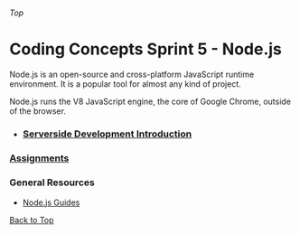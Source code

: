 ###### Top
# Coding Concepts Sprint 5 - Node.js
Node.js is an open-source and cross-platform JavaScript runtime environment. It is a popular tool for almost any kind of project.

Node.js runs the V8 JavaScript engine, the core of Google Chrome, outside of the browser. 

* ### [Serverside Development Introduction](./nowhere.md)

### [Assignments](./nowhere.md)

### General Resources 
- [Node.js Guides](https://nodejs.org/en/docs/guides/)

[Back to Top](#Top)
